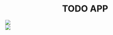 <center><h1>TODO APP</h1></center>
<img src="https://github.com/sahil8700/TODO-APP/blob/master/Screenshot%202020-04-01%20at%204.43.34%20PM.png">
<br>
<img src="https://github.com/sahil8700/TODO-APP/blob/master/Screenshot%202020-04-01%20at%205.24.00%20PM.png">
